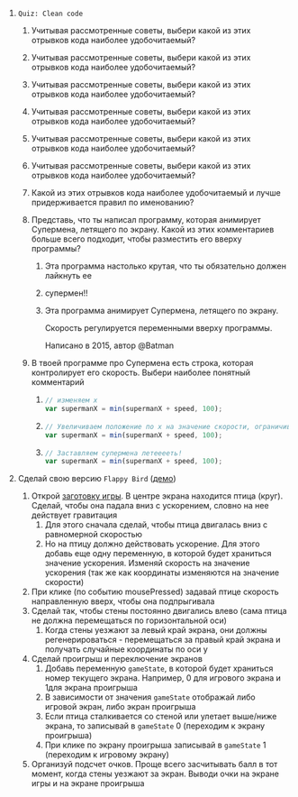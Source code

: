 1. `Quiz: Clean code`

   1. Учитывая рассмотренные советы, выбери какой из этих отрывков кода наиболее удобочитаемый?

   2. Учитывая рассмотренные советы, выбери какой из этих отрывков кода наиболее удобочитаемый?

   3. Учитывая рассмотренные советы, выбери какой из этих отрывков кода наиболее удобочитаемый?

   4. Учитывая рассмотренные советы, выбери какой из этих отрывков кода наиболее удобочитаемый?

   5. Учитывая рассмотренные советы, выбери какой из этих отрывков кода наиболее удобочитаемый?

   6. Учитывая рассмотренные советы, выбери какой из этих отрывков кода наиболее удобочитаемый?

   7. Какой из этих отрывков кода наиболее удобочитаемый и лучше придерживается правил по именованию?

   8. Представь, что ты написал программу, которая анимирует Супермена, летящего по экрану. Какой из этих комментариев больше всего подходит, чтобы разместить его вверху программы?

      1. Эта программа настолько крутая, что ты обязательно должен лайкнуть ее

      2. супермен!!

      3. Эта программа анимирует Супермена, летящего по экрану.

         Скорость регулируется переменными вверху программы.

         Написано в 2015, автор @Batman

   9. В твоей программе про Супермена есть строка, которая контролирует его скорость. Выбери наиболее понятный комментарий

      1. ```javascript
         // изменяем x 
         var supermanX = min(supermanX + speed, 100);
         ```

      2. ```javascript
         // Увеличиваем положение по х на значение скорости, ограничивая максимум как 100
         var supermanX = min(supermanX + speed, 100);
         ```

      3. ```javascript
         // Заставляем супермена летееееть!
         var supermanX = min(supermanX + speed, 100);
         ```

2. Сделай свою версию `Flappy Bird` ([демо](http://simplifier.github.io/processingcourse/flappybird/))

   1. Открой [заготовку игры](https://www.khanacademy.org/computer-programming/flappy-bird/5067406374371328). В центре экрана находится птица (круг). Сделай, чтобы она падала вниз с ускорением, словно на нее действует гравитация
      1. Для этого сначала сделай, чтобы птица двигалась вниз с равномерной скоростью
      2. Но на птицу должно действовать ускорение. Для этого добавь еще одну переменную, в которой будет храниться значение ускорения. Изменяй скорость на значение ускорения (так же как координаты изменяются на значение скорости)
   2. При клике (по событию mousePressed) задавай птице скорость направленную вверх, чтобы она подпрыгивала
   3. Сделай так, чтобы стены постоянно двигались влево (сама птица не должна перемещаться по горизонтальной оси)
      1. Когда стены уезжают за левый край экрана, они должны регенерироваться - перемещаться за правый край экрана и получать случайные координаты по оси у
   4. Сделай проигрыш и переключение экранов
      1. Добавь переменную `gameState`, в которой будет храниться номер текущего экрана. Например, 0 для игрового экрана и 1для экрана проигрыша
      2. В зависимости от значения `gameState` отображай либо игровой экран, либо экран проигрыша
      3. Если птица сталкивается со стеной или улетает выше/ниже экрана, то записывай в `gameState` 0 (переходим к экрану проигрыша)
      4. При клике по экрану проигрыша записывай в `gameState` 1 (переходим к игровому экрану)
   5. Организуй подсчет очков. Проще всего засчитывать балл в тот момент, когда стены уезжают за экран. Выводи очки на экране игры и на экране проигрыша
